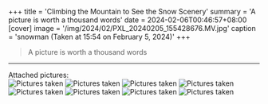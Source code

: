 +++
title = 'Climbing the Mountain to See the Snow Scenery'
summary = 'A picture is worth a thousand words'
date = 2024-02-06T00:46:57+08:00
[cover]
image = '/img/2024/02/PXL_20240205_155428676.MV.jpg'
caption = 'snowman (Taken at 15:54 on February 5, 2024)'
+++

> A picture is worth a thousand words
---
Attached pictures:  
![Pictures taken](/img/2024/02/PXL_20240205_160629388.MV.jpg "Taken at 16:06 on February 5, 2024")
![Pictures taken](/img/2024/02/IMG_20240205_160818.jpg "Taken at 16:08 on February 5, 2024")
![Pictures taken](/img/2024/02/PXL_20240205_165827430.jpg "Taken at 16:58 on February 5, 2024")
![Pictures taken](/img/2024/02/PXL_20240205_170504143.MV.jpg "Taken at 17:05 on February 5, 2024")
![Pictures taken](/img/2024/02/IMG_20240205_172001.jpg "Taken at 17:20 on February 5, 2024")
![Pictures taken](/img/2024/02/IMG_20240205_174704.jpg "Taken at 17:47 on February 5, 2024")
![Pictures taken](/img/2024/02/photo_2024-02-06_17-44-40.jpg "Taken at 17:47 on February 5, 2024")
![Pictures taken](/img/2024/02/photo_2024-02-06_17-44-39.jpg "Taken at 17:48 on February 5, 2024")